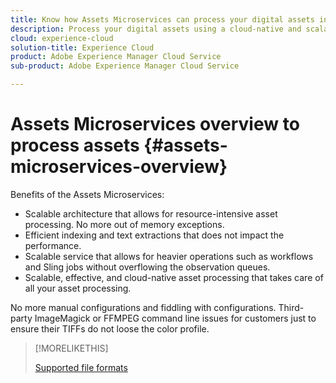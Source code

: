 ```yaml
---
title: Know how Assets Microservices can process your digital assets in the cloud
description: Process your digital assets using a cloud-native and scalable assets processing Cloud Service.
cloud: experience-cloud
solution-title: Experience Cloud
product: Adobe Experience Manager Cloud Service
sub-product: Adobe Experience Manager Cloud Service

---
```


# Assets Microservices overview to process assets {#assets-microservices-overview}

Benefits of the Assets Microservices:

* Scalable architecture that allows for resource-intensive asset processing. No more out of memory exceptions.
* Efficient indexing and text extractions that does not impact the performance.
* Scalable service that allows for heavier operations such as workflows and Sling jobs without overflowing the observation queues.
* Scalable, effective, and cloud-native asset processing that takes care of all your asset processing.

No more manual configurations and fiddling with configurations. Third-party ImageMagick or FFMPEG command line issues for customers just to ensure their TIFFs do not loose the color profile.

>[!MORELIKETHIS]
>
>[Supported file formats](file-format-support.md)
